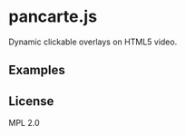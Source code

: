 pancarte.js
===========

Dynamic clickable overlays on HTML5 video.

## Examples



## License
MPL 2.0



